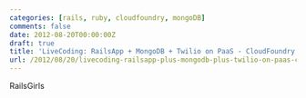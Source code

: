 ```yaml
---
categories: [rails, ruby, cloudfoundry, mongoDB]
comments: false
date: 2012-08-20T00:00:00Z
draft: true
title: 'LiveCoding: RailsApp + MongoDB + Twilio on PaaS - CloudFoundry'
url: /2012/08/20/livecoding-railsapp-plus-mongodb-plus-twilio-on-paas-cloudfoundry/
---
```


RailsGirls

